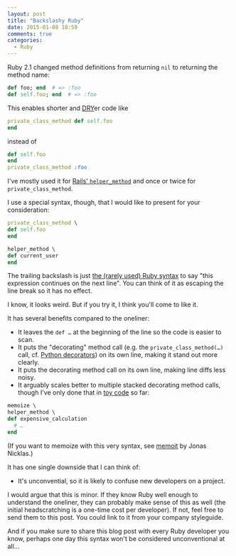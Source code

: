 ```yaml
---
layout: post
title: "Backslashy Ruby"
date: 2015-01-08 18:59
comments: true
categories:
  - Ruby
---
```


Ruby 2.1 changed method definitions from returning `nil` to returning the method name:

``` ruby
def foo; end  # => :foo
def self.foo; end  # => :foo
```

This enables shorter and [DRY](https://en.wikipedia.org/wiki/Don%27t_repeat_yourself)er code like

``` ruby
private_class_method def self.foo
end
```

instead of

``` ruby
def self.foo
end
private_class_method :foo
```

I've mostly used it for [Rails' `helper_method`](http://apidock.com/rails/AbstractController/Helpers/ClassMethods/helper_method) and once or twice for `private_class_method`.

I use a special syntax, though, that I would like to present for your consideration:

``` ruby
private_class_method \
def self.foo
end

helper_method \
def current_user
end
```

The trailing backslash is just [the (rarely used) Ruby syntax](http://phrogz.net/ProgrammingRuby/language.html#sourcelayout) to say "this expression continues on the next line". You can think of it as escaping the line break so it has no effect.

I know, it looks weird. But if you try it, I think you'll come to like it.

It has several benefits compared to the oneliner:

* It leaves the `def …` at the beginning of the line so the code is easier to scan.
* It puts the "decorating" method call (e.g. the `private_class_method(…)` call, cf. [Python decorators](https://wiki.python.org/moin/PythonDecorators)) on its own line, making it stand out more clearly.
* It puts the decorating method call on its own line, making line diffs less noisy.
* It arguably scales better to multiple stacked decorating method calls, though I've only done that in [toy code](https://gist.github.com/henrik/8604570) so far:

``` ruby
memoize \
helper_method \
def expensive_calculation
  # …
end
```

(If you want to memoize with this very syntax, see [memoit](https://github.com/jnicklas/memoit) by Jonas Nicklas.)

It has one single downside that I can think of:

* It's unconvential, so it is likely to confuse new developers on a project.

I would argue that this is minor. If they know Ruby well enough to understand the oneliner, they can probably make sense of this as well (the initial headscratching is a one-time cost per developer). If not, feel free to send them to this post. You could link to it from your company styleguide.

And if you make sure to share this blog post with every Ruby developer you know, perhaps one day this syntax won't be considered unconventional at all…
